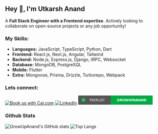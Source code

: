 ## Hey 👋, I'm Utkarsh Anand
A **Full Stack Engineer with a Frontend expertise**. Actively looking to collaborate on open-source projects or any job opportunity!

### My Skills:
- **Languages:** JavaScript, TypeScript, Python, Dart
- **Frontend:** React.js, Next.js, Angular, Tailwind
- **Backend:** Node.js, Express.js, Django, tRPC, Websocket
- **Database:** MongoDB, PostgreSQL
- **Mobile:** Flutter
- **Extra:** Mongoose, Prisma, Drizzle, Turborepo, Webpack

### Lets connect:

<a href="https://cal.com/growupanand/quick-chat"><img height="30" src="https://cal.com/book-with-cal-dark.svg" alt="Book us with Cal.com" /></a>
<a href="https://www.linkedin.com/in/utkarshanand93"><img height="30" src="https://img.shields.io/badge/linkedin-%230077B5.svg?style=for-the-badge&logo=linkedin&logoColor=white" alt="LinkedIn" /></a>
<a href="https://peerlist.io/growupanand/signup"><img height="30" src="/peerlist.svg" alt="Peerlist" /></a>


### Github Stats
![GrowUpAnand's GitHub stats](https://github-readme-stats.vercel.app/api?username=growupanand&show_icons=true&count_private=true&hide_border=true&show_owner=true&include_all_commits=true&layout=compact) ![Top Langs](https://github-readme-stats.vercel.app/api/top-langs/?username=growupanand&count_private=true&hide_border=true&layout=compact)

